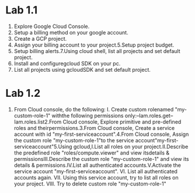 # Lab 1.1
1. Explore Google Cloud Console.
2. Setup a billing method on your google account.
3. Create a GCP project.
4. Assign your billing account to your project.5.Setup project budget.
6. Setup billing alerts.7.Using cloud shell, list all projects and set default project.
8. Install and configuregcloud SDK on your pc.
9. List all projects using gcloudSDK and set default project.

# Lab 1.2
1. From Cloud console, do the following:
I. Create custom rolenamed "my-custom-role-1" withthe following permissions only:–Iam.roles.get–Iam.roles.list2.From Cloud console, Explore primitive and pre-defined roles and theirpermissions.3.From Cloud console, Create a service account with id "my-first-serviceaccount".4.From Cloud console, Assign the custom role "my-custom-role-1"to the service account"my-first-serviceaccount"5.Using gcloud,I.List all roles on your project.II.Describe the predefined role "roles/compute.viewer" and view itsdetails & permissionsIII.Describe the custom role "my-custom-role-1" and view its details & permissions.IV.List all authenticated accounts.V.Activate the service account "my-first-serviceaccount".
VI. List all authenticated accounts again.
VII. Using this service account, try to list all roles on your project.
VIII. Try to delete custom role "my-custom-role-1"
